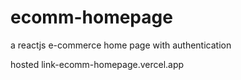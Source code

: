 # ecomm-homepage
a reactjs  e-commerce home page with authentication 


hosted link-ecomm-homepage.vercel.app
